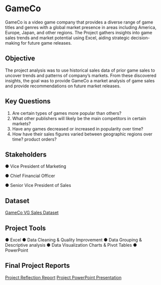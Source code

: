# GameCo
GameCo is a video game company that provides a diverse range of game titles and genres with a global market presence in areas including America, Europe, Japan, and other regions.
The Project gathers insights into game sales trends and market potential using Excel, aiding strategic decision-making for future game releases.
## Objective
The project analysis was to use historical sales data of prior game sales to uncover trends and patterns of company’s markets. From these discovered insights, the goal was to provide GameCo  a market analysis of game sales and provide recommendations  on future market releases.
## Key Questions
1) Are certain types of games more popular than others?
2) What other publishers will likely be the main competitors in certain markets?
3) Have any games decreased or increased in popularity over time?
4) How have their sales figures varied between geographic regions over time?
product orders?
## Stakeholders
● Vice President of Marketing

● Chief Financial Officer

● Senior Vice President of Sales
## Dataset
[GameCo VG Sales Dataset](https://github.com/user-attachments/files/18246876/vgsales_clean.xlsx)
## Project Tools
● Excel
     ● Data Cleaning & Quality Improvement
     ● Data Grouping & Descriptive analysis
     ● Data Visualization Charts & Pivot Tables
● PowerPoint
## Final Project Reports
[Project Reflection Report](https://github.com/user-attachments/files/18246900/Project.Reflection.pdf)
[Project PowerPoint Presentation](https://github.com/user-attachments/files/18246901/Project.Analysis.Presentation.pdf)
